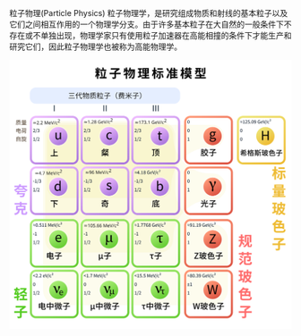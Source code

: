 粒子物理(Particle Physics)
粒子物理学，是研究组成物质和射线的基本粒子以及它们之间相互作用的一个物理学分支。由于许多基本粒子在大自然的一般条件下不存在或不单独出现，物理学家只有使用粒子加速器在高能相撞的条件下才能生产和研究它们，因此粒子物理学也被称为高能物理学。

![](Particle-Physics.assets/Standard-Model.svg)